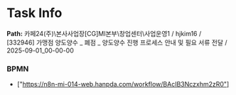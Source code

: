 # Task Info

**Path:** 카페24(주)\본사사업장\[CG]MI본부\창업센터\사업운영1 / hjkim16 / [332946] 가맹점 양도양수 _ 폐점 _ 양도양수 진행 프로세스 안내 및 필요 서류 전달 / 2025-09-01_00-00-00

### BPMN
- ["https://n8n-mi-014-web.hanpda.com/workflow/BAcIB3Nczxhm2zR0"]

